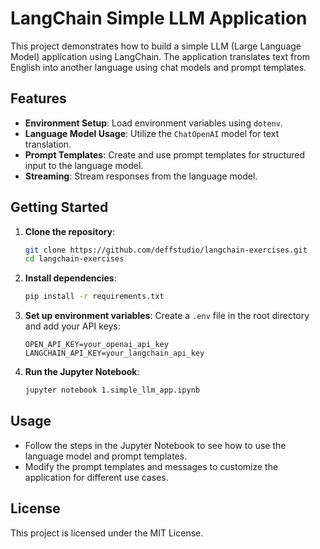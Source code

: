 # LangChain Simple LLM Application

This project demonstrates how to build a simple LLM (Large Language Model) application using LangChain. The application translates text from English into another language using chat models and prompt templates.

## Features

- **Environment Setup**: Load environment variables using `dotenv`.
- **Language Model Usage**: Utilize the `ChatOpenAI` model for text translation.
- **Prompt Templates**: Create and use prompt templates for structured input to the language model.
- **Streaming**: Stream responses from the language model.

## Getting Started

1. **Clone the repository**:

   ```sh
   git clone https://github.com/deffstudio/langchain-exercises.git
   cd langchain-exercises
   ```

2. **Install dependencies**:

   ```sh
   pip install -r requirements.txt
   ```

3. **Set up environment variables**:
   Create a `.env` file in the root directory and add your API keys:

   ```env
   OPEN_API_KEY=your_openai_api_key
   LANGCHAIN_API_KEY=your_langchain_api_key
   ```

4. **Run the Jupyter Notebook**:
   ```sh
   jupyter notebook 1.simple_llm_app.ipynb
   ```

## Usage

- Follow the steps in the Jupyter Notebook to see how to use the language model and prompt templates.
- Modify the prompt templates and messages to customize the application for different use cases.

## License

This project is licensed under the MIT License.
